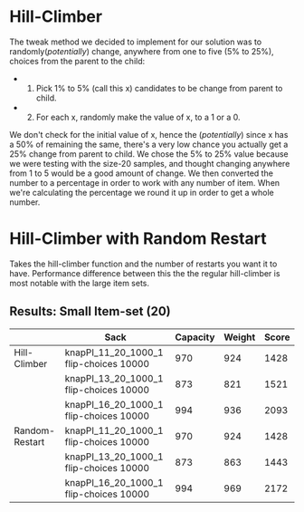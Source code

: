 # Hill-Climber

The tweak method we decided to implement for our solution was to randomly(*potentially*)
change, anywhere from one to five (5% to 25%), choices from the parent to the child:

- 1. Pick 1% to 5% (call this x) candidates to  be change from parent to child.
- 2. For each x, randomly make the value of x, to a 1 or a 0.

We don't check for the initial value of x, hence the (*potentially*) since x has
a 50% of remaining the same, there's a very low chance you actually get a 25% change
from parent to child.
We chose the 5% to 25% value because we were testing with the size-20 samples, and thought
changing anywhere from 1 to 5 would be a good amount of change. We then converted the number
to a percentage in order to work with any number of item. When we're calculating the percentage
we round it up in order to get a whole number.

# Hill-Climber with Random Restart

Takes the hill-climber function and the number of restarts you want it to have. 
Performance difference between this the the regular hill-climber is most notable with 
the large item sets.

## Results: Small Item-set (20)

|                | Sack                                   | Capacity | Weight | Score |
|----------------|----------------------------------------|----------|--------|-------|
| Hill-Climber   | knapPI_11_20_1000_1 flip-choices 10000 | 970      | 924    | 1428  |
|                | knapPI_13_20_1000_1 flip-choices 10000 | 873      | 821    | 1521  |
|                | knapPI_16_20_1000_1 flip-choices 10000 | 994      | 936    | 2093  |
| Random-Restart | knapPI_11_20_1000_1 flip-choices 10000 | 970      | 924    | 1428  |
|                | knapPI_13_20_1000_1 flip-choices 10000 | 873      | 863    | 1443  |
|                | knapPI_16_20_1000_1 flip-choices 10000 | 994      | 969    | 2172  |

